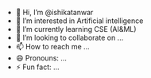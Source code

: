 - 👋 Hi, I’m @ishikatanwar
- 👀 I’m interested in Artificial intelligence 
- 🌱 I’m currently learning CSE (AI&ML)
- 💞️ I’m looking to collaborate on ...
- 📫 How to reach me ...
- 😄 Pronouns: ...
- ⚡ Fun fact: ...

<!---
ishikatanwar/ishikatanwar is a ✨ special ✨ repository because its `README.md` (this file) appears on your GitHub profile.
You can click the Preview link to take a look at your changes.
--->
